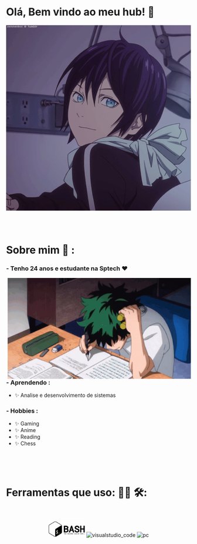 # Olá, Bem vindo ao meu hub! 👋

<div align="center">
<img hight="300" width="700" alt="GIF" align="center" src="https://github.com/henriq-pessoa/henriq-pessoa/blob/main/assets/13626.gif">
</div>

</br>
</br>
</br>


# Sobre mim 💬 :

### - Tenho 24 anos e estudante na Sptech ❤

<img hight="400" width="500" alt="GIF" align="right" src="https://github.com/henriq-pessoa/henriq-pessoa/blob/main/assets/izuku_study.gif">

### - Aprendendo :
- ✨ Analise e desenvolvimento de sistemas

### - Hobbies : 
- ✨ Gaming
- ✨ Anime
- ✨ Reading
- ✨ Chess

</br>
</br>
</br>



# Ferramentas que uso: 👨‍💻 🛠:
</br>

<p align="center">

<!-- For more icons please follow  https://github.com/MikeCodesDotNET/ColoredBadges -->
<img src="https://github.com/Xx-Ashutosh-xX/Xx-Ashutosh-xX/blob/master/assets/icons/bash.png" alt="bash" width="100" hight="50">
<img src="https://github.com/Xx-Ashutosh-xX/Xx-Ashutosh-xX/blob/master/assets/icons/visualstudio_code.png" alt="visualstudio_code" width="240" hight="50">
<img src="https://github.com/Xx-Ashutosh-xX/Xx-Ashutosh-xX/blob/master/assets/icons/pc.png" alt="pc" width="100" hight="50">
</p>

